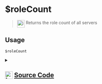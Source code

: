 # $roleCount
> <img align="top" src="https://upload.wikimedia.org/wikipedia/commons/thumb/e/e4/Infobox_info_icon.svg/160px-Infobox_info_icon.svg.png?20150409153300" alt="image" width="25" height="auto"> Returns the role count of all servers
## Usage
```
$roleCount
```
<details>
<summary>
    
## <img align="top" src="https://cdn4.iconfinder.com/data/icons/iconsimple-logotypes/512/github-512.png" alt="image" width="25" height="auto">  [Source Code](https://github.com/tryforge/ForgeScript-V2/blob/main/src/native/roleCount.ts)
    
</summary>
    
```ts
import { ChannelType } from "discord.js"
import { ArgType, NativeFunction, Return } from "../structures"

export default new NativeFunction({
    name: "$roleCount",
    version: "1.0.0",
    description: "Returns the role count of all servers",
    unwrap: true,
    execute(ctx) {
        return Return.success(ctx.client.guilds.cache.reduce((x, y) => x + y.roles.cache.size, 0))
    },
})
```
    
</details>